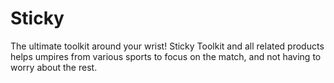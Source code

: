 # Sticky
The ultimate toolkit around your wrist! Sticky Toolkit and all related products helps umpires from various sports to focus on the match, and not having to worry about the rest.
